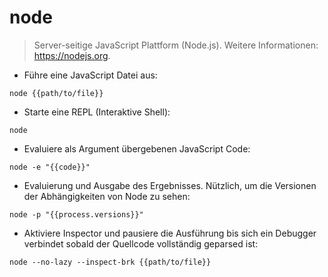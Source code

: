 # node

> Server-seitige JavaScript Plattform (Node.js).
> Weitere Informationen: <https://nodejs.org>.

- Führe eine JavaScript Datei aus:

`node {{path/to/file}}`

- Starte eine REPL (Interaktive Shell):

`node`

- Evaluiere als Argument übergebenen JavaScript Code:

`node -e "{{code}}"`

- Evaluierung und Ausgabe des Ergebnisses. Nützlich, um die Versionen der Abhängigkeiten von Node zu sehen:

`node -p "{{process.versions}}"`

- Aktiviere Inspector und pausiere die Ausführung bis sich ein Debugger verbindet sobald der Quellcode vollständig geparsed ist:

`node --no-lazy --inspect-brk {{path/to/file}}`
